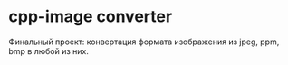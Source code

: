 # cpp-image converter
Финальный проект: конвертация формата изображения из jpeg, ppm, bmp в любой из них.
